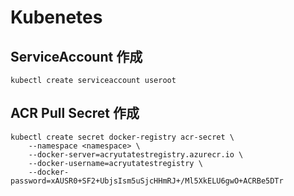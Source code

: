 # Kubenetes

## ServiceAccount 作成
```
kubectl create serviceaccount useroot
```
## ACR Pull Secret 作成
```
kubectl create secret docker-registry acr-secret \
    --namespace <namespace> \
    --docker-server=acryutatestregistry.azurecr.io \
    --docker-username=acryutatestregistry \
    --docker-password=xAUSR0+SF2+UbjsIsm5uSjcHHmRJ+/Ml5XkELU6gwO+ACRBe5DTr
```

